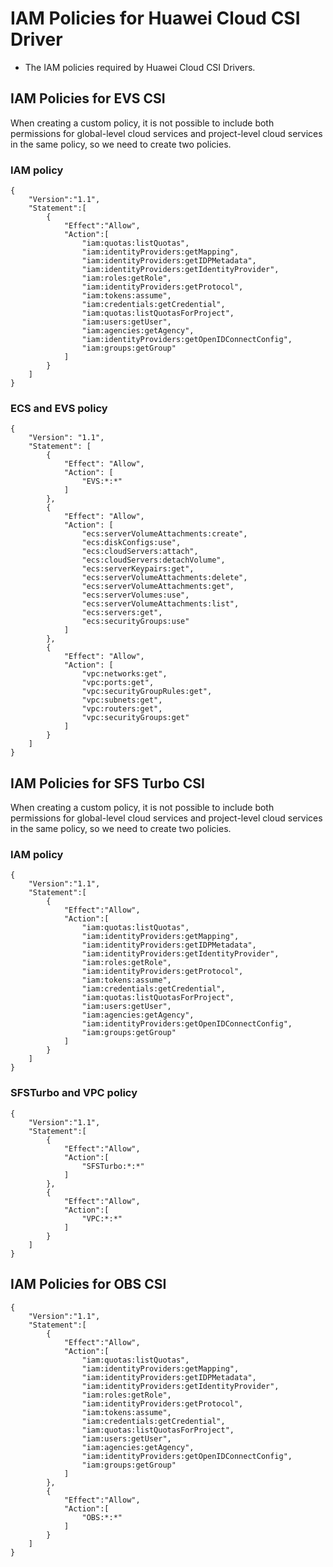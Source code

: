 # IAM Policies for Huawei Cloud CSI Driver

- The IAM policies required by Huawei Cloud CSI Drivers.

## IAM Policies for EVS CSI

When creating a custom policy, it is not possible to include both permissions for global-level cloud services
and project-level cloud services in the same policy, so we need to create two policies.

### IAM policy

```
{
    "Version":"1.1",
    "Statement":[
        {
            "Effect":"Allow",
            "Action":[
                "iam:quotas:listQuotas",
                "iam:identityProviders:getMapping",
                "iam:identityProviders:getIDPMetadata",
                "iam:identityProviders:getIdentityProvider",
                "iam:roles:getRole",
                "iam:identityProviders:getProtocol",
                "iam:tokens:assume",
                "iam:credentials:getCredential",
                "iam:quotas:listQuotasForProject",
                "iam:users:getUser",
                "iam:agencies:getAgency",
                "iam:identityProviders:getOpenIDConnectConfig",
                "iam:groups:getGroup"
            ]
        }
    ]
}
```

### ECS and EVS policy

```
{
    "Version": "1.1",
    "Statement": [
        {
            "Effect": "Allow",
            "Action": [
                "EVS:*:*"
            ]
        },
        {
            "Effect": "Allow",
            "Action": [
                "ecs:serverVolumeAttachments:create",
                "ecs:diskConfigs:use",
                "ecs:cloudServers:attach",
                "ecs:cloudServers:detachVolume",
                "ecs:serverKeypairs:get",
                "ecs:serverVolumeAttachments:delete",
                "ecs:serverVolumeAttachments:get",
                "ecs:serverVolumes:use",
                "ecs:serverVolumeAttachments:list",
                "ecs:servers:get",
                "ecs:securityGroups:use"
            ]
        },
        {
            "Effect": "Allow",
            "Action": [
                "vpc:networks:get",
                "vpc:ports:get",
                "vpc:securityGroupRules:get",
                "vpc:subnets:get",
                "vpc:routers:get",
                "vpc:securityGroups:get"
            ]
        }
    ]
}
```

## IAM Policies for SFS Turbo CSI

When creating a custom policy, it is not possible to include both permissions for global-level cloud services
and project-level cloud services in the same policy, so we need to create two policies.

### IAM policy

```
{
    "Version":"1.1",
    "Statement":[
        {
            "Effect":"Allow",
            "Action":[
                "iam:quotas:listQuotas",
                "iam:identityProviders:getMapping",
                "iam:identityProviders:getIDPMetadata",
                "iam:identityProviders:getIdentityProvider",
                "iam:roles:getRole",
                "iam:identityProviders:getProtocol",
                "iam:tokens:assume",
                "iam:credentials:getCredential",
                "iam:quotas:listQuotasForProject",
                "iam:users:getUser",
                "iam:agencies:getAgency",
                "iam:identityProviders:getOpenIDConnectConfig",
                "iam:groups:getGroup"
            ]
        }
    ]
}
```

### SFSTurbo and VPC policy

```
{
    "Version":"1.1",
    "Statement":[
        {
            "Effect":"Allow",
            "Action":[
                "SFSTurbo:*:*"
            ]
        },
        {
            "Effect":"Allow",
            "Action":[
                "VPC:*:*"
            ]
        }
    ]
}
```

## IAM Policies for OBS CSI

```
{
    "Version":"1.1",
    "Statement":[
        {
            "Effect":"Allow",
            "Action":[
                "iam:quotas:listQuotas",
                "iam:identityProviders:getMapping",
                "iam:identityProviders:getIDPMetadata",
                "iam:identityProviders:getIdentityProvider",
                "iam:roles:getRole",
                "iam:identityProviders:getProtocol",
                "iam:tokens:assume",
                "iam:credentials:getCredential",
                "iam:quotas:listQuotasForProject",
                "iam:users:getUser",
                "iam:agencies:getAgency",
                "iam:identityProviders:getOpenIDConnectConfig",
                "iam:groups:getGroup"
            ]
        },
        {
            "Effect":"Allow",
            "Action":[
                "OBS:*:*"
            ]
        }
    ]
}
```
